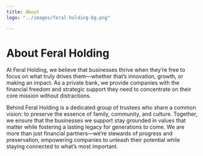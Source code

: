 ```yaml
---
title: About
logo: "../images/feral-holding-bg.png"

---
```


# About Feral Holding
At Feral Holding, we believe that businesses thrive when they’re free to focus on what truly drives them—whether that’s innovation, growth, or making an impact. As a private bank, we provide companies with the financial freedom and strategic support they need to concentrate on their core mission without distractions.

Behind Feral Holding is a dedicated group of trustees who share a common vision: to preserve the essence of family, community, and culture. Together, we ensure that the businesses we support stay grounded in values that matter while fostering a lasting legacy for generations to come. We are more than just financial partners—we’re stewards of progress and preservation, empowering companies to unleash their potential while staying connected to what’s most important.




